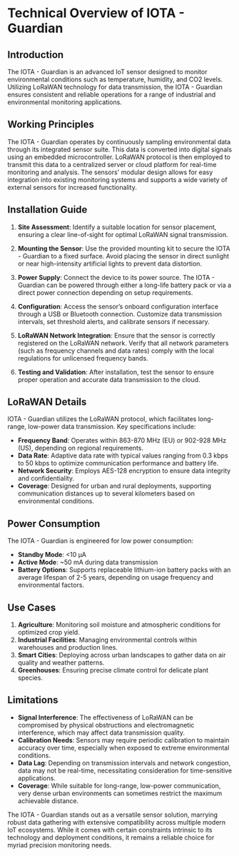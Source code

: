 # Technical Overview of IOTA - Guardian

## Introduction

The IOTA - Guardian is an advanced IoT sensor designed to monitor environmental conditions such as temperature, humidity, and CO2 levels. Utilizing LoRaWAN technology for data transmission, the IOTA - Guardian ensures consistent and reliable operations for a range of industrial and environmental monitoring applications.

## Working Principles

The IOTA - Guardian operates by continuously sampling environmental data through its integrated sensor suite. This data is converted into digital signals using an embedded microcontroller. LoRaWAN protocol is then employed to transmit this data to a centralized server or cloud platform for real-time monitoring and analysis. The sensors' modular design allows for easy integration into existing monitoring systems and supports a wide variety of external sensors for increased functionality.

## Installation Guide

1. **Site Assessment**: Identify a suitable location for sensor placement, ensuring a clear line-of-sight for optimal LoRaWAN signal transmission.

2. **Mounting the Sensor**: Use the provided mounting kit to secure the IOTA - Guardian to a fixed surface. Avoid placing the sensor in direct sunlight or near high-intensity artificial lights to prevent data distortion.

3. **Power Supply**: Connect the device to its power source. The IOTA - Guardian can be powered through either a long-life battery pack or via a direct power connection depending on setup requirements.

4. **Configuration**: Access the sensor’s onboard configuration interface through a USB or Bluetooth connection. Customize data transmission intervals, set threshold alerts, and calibrate sensors if necessary.

5. **LoRaWAN Network Integration**: Ensure that the sensor is correctly registered on the LoRaWAN network. Verify that all network parameters (such as frequency channels and data rates) comply with the local regulations for unlicensed frequency bands.

6. **Testing and Validation**: After installation, test the sensor to ensure proper operation and accurate data transmission to the cloud.

## LoRaWAN Details

IOTA - Guardian utilizes the LoRaWAN protocol, which facilitates long-range, low-power data transmission. Key specifications include:

- **Frequency Band**: Operates within 863-870 MHz (EU) or 902-928 MHz (US), depending on regional requirements.
- **Data Rate**: Adaptive data rate with typical values ranging from 0.3 kbps to 50 kbps to optimize communication performance and battery life.
- **Network Security**: Employs AES-128 encryption to ensure data integrity and confidentiality.
- **Coverage**: Designed for urban and rural deployments, supporting communication distances up to several kilometers based on environmental conditions.

## Power Consumption

The IOTA - Guardian is engineered for low power consumption:

- **Standby Mode**: <10 µA
- **Active Mode**: ~50 mA during data transmission
- **Battery Options**: Supports replaceable lithium-ion battery packs with an average lifespan of 2-5 years, depending on usage frequency and environmental factors.

## Use Cases

1. **Agriculture**: Monitoring soil moisture and atmospheric conditions for optimized crop yield.
2. **Industrial Facilities**: Managing environmental controls within warehouses and production lines.
3. **Smart Cities**: Deploying across urban landscapes to gather data on air quality and weather patterns.
4. **Greenhouses**: Ensuring precise climate control for delicate plant species.

## Limitations

- **Signal Interference**: The effectiveness of LoRaWAN can be compromised by physical obstructions and electromagnetic interference, which may affect data transmission quality.
- **Calibration Needs**: Sensors may require periodic calibration to maintain accuracy over time, especially when exposed to extreme environmental conditions.
- **Data Lag**: Depending on transmission intervals and network congestion, data may not be real-time, necessitating consideration for time-sensitive applications.
- **Coverage**: While suitable for long-range, low-power communication, very dense urban environments can sometimes restrict the maximum achievable distance.

The IOTA - Guardian stands out as a versatile sensor solution, marrying robust data gathering with extensive compatibility across multiple modern IoT ecosystems. While it comes with certain constraints intrinsic to its technology and deployment conditions, it remains a reliable choice for myriad precision monitoring needs.